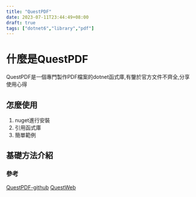 ```yaml
---
title: "QuestPDF"
date: 2023-07-11T23:44:49+08:00
draft: true
tags: ["dotnet6","library","pdf"]
---
```


# 什麼是QuestPDF
QuestPDF是一個專門製作PDF檔案的dotnet函式庫,有鑒於官方文件不齊全,分享使用心得
## 怎麼使用
1. nuget進行安裝
2. 引用函式庫
3. 簡單範例
## 基礎方法介紹


### 參考
[QuestPDF-github](https://github.com/QuestPDF/QuestPDF)
[QuestWeb](https://www.questpdf.com)